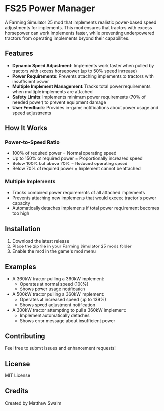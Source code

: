 # FS25 Power Manager

A Farming Simulator 25 mod that implements realistic power-based speed adjustments for implements. This mod ensures that tractors with excess horsepower can work implements faster, while preventing underpowered tractors from operating implements beyond their capabilities.

## Features

- **Dynamic Speed Adjustment**: Implements work faster when pulled by tractors with excess horsepower (up to 50% speed increase)
- **Power Requirements**: Prevents attaching implements to tractors with insufficient power
- **Multiple Implement Management**: Tracks total power requirements when multiple implements are attached
- **Safety Limits**: Implements minimum power requirements (70% of needed power) to prevent equipment damage
- **User Feedback**: Provides in-game notifications about power usage and speed adjustments

## How It Works

### Power-to-Speed Ratio
- 100% of required power = Normal operating speed
- Up to 150% of required power = Proportionally increased speed
- Below 100% but above 70% = Reduced operating speed
- Below 70% of required power = Implement cannot be attached

### Multiple Implements
- Tracks combined power requirements of all attached implements
- Prevents attaching new implements that would exceed tractor's power capacity
- Automatically detaches implements if total power requirement becomes too high

## Installation

1. Download the latest release
2. Place the zip file in your Farming Simulator 25 mods folder
3. Enable the mod in the game's mod menu

## Examples

- A 360kW tractor pulling a 360kW implement:
  - Operates at normal speed (100%)
  - Shows power usage notification
- A 500kW tractor pulling a 360kW implement:
  - Operates at increased speed (up to 139%)
  - Shows speed adjustment notification
- A 300kW tractor attempting to pull a 360kW implement:
  - Implement automatically detaches
  - Shows error message about insufficient power

## Contributing

Feel free to submit issues and enhancement requests!

## License

MIT License

## Credits

Created by Matthew Swaim
